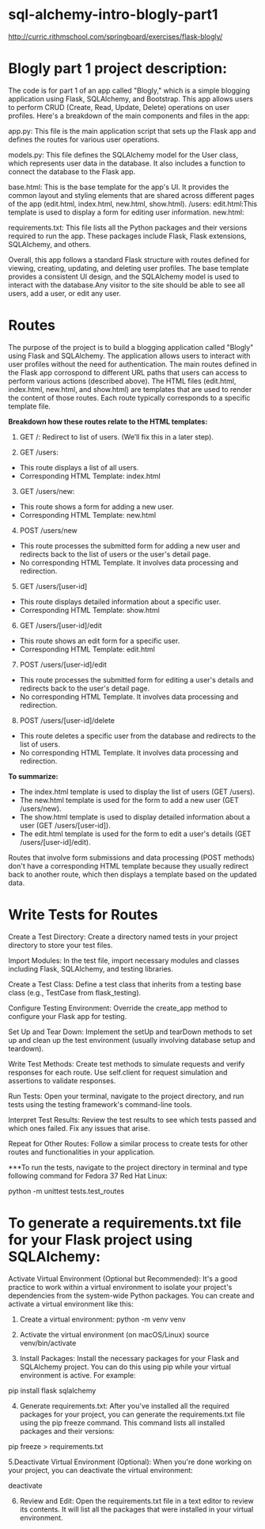 # sql-alchemy-intro-blogly-part1
http://curric.rithmschool.com/springboard/exercises/flask-blogly/

# Blogly part 1 project description:

The code is for part 1 of an app called "Blogly," which is a simple blogging application using Flask, SQLAlchemy, and Bootstrap. This app allows users to perform CRUD (Create, Read, Update, Delete) operations on user profiles. Here's a breakdown of the main components and files in the app:

app.py: This file is the main application script that sets up the Flask app and defines the routes for various user operations.

models.py: This file defines the SQLAlchemy model for the User class, which represents user data in the database. It also includes a function to connect the database to the Flask app.

base.html: This is the base template for the app's UI. It provides the common layout and styling elements that are shared across different pages of the app (edit.html, index.html, new.html, show.html).
  /users:
    edit.html:This template is used to display a form for editing user information.
    new.html: 

requirements.txt: This file lists all the Python packages and their versions required to run the app. These packages include Flask, Flask extensions, SQLAlchemy, and others.

Overall, this app follows a standard Flask structure with routes defined for viewing, creating, updating, and deleting user profiles. The base template provides a consistent UI design, and the SQLAlchemy model is used to interact with the database.Any visitor to the site should be able to see all users, add a user, or edit any user.

# Routes
The purpose of the project is to build a blogging application called "Blogly" using Flask and SQLAlchemy. The application allows users to interact with user profiles without the need for authentication. The main routes defined in the Flask app corrospond to different URL paths that users can access to perform various actions (described above). The HTML files (edit.html, index.html, new.html, and show.html) are templates that are used to render the content of those routes. Each route typically corresponds to a specific template file.

**Breakdown how these routes relate to the HTML templates:**
1. GET /: Redirect to list of users. (We’ll fix this in a later step).
   
2. GET /users:
   
- This route displays a list of all users.
- Corresponding HTML Template: index.html
  
3. GET /users/new: 

- This route shows a form for adding a new user.
- Corresponding HTML Template: new.html
  
4. POST /users/new
   
- This route processes the submitted form for adding a new user and redirects back to the list of users or the user's detail page.
- No corresponding HTML Template. It involves data processing and redirection.
  
5. GET /users/[user-id]

- This route displays detailed information about a specific user.
- Corresponding HTML Template: show.html
  
6. GET /users/[user-id]/edit
 
- This route shows an edit form for a specific user.
- Corresponding HTML Template: edit.html

7. POST /users/[user-id]/edit

- This route processes the submitted form for editing a user's details and redirects back to the user's detail page.
- No corresponding HTML Template. It involves data processing and redirection.
  
8. POST /users/[user-id]/delete

- This route deletes a specific user from the database and redirects to the list of users.
- No corresponding HTML Template. It involves data processing and redirection.

**To summarize:**

- The index.html template is used to display the list of users (GET /users).
- The new.html template is used for the form to add a new user (GET /users/new).
- The show.html template is used to display detailed information about a user (GET /users/[user-id]).
- The edit.html template is used for the form to edit a user's details (GET /users/[user-id]/edit).
  
Routes that involve form submissions and data processing (POST methods) don't have a corresponding HTML template because they usually redirect back to another route, which then displays a template based on the updated data.

# Write Tests for Routes

Create a Test Directory: Create a directory named tests in your project directory to store your test files.

Import Modules: In the test file, import necessary modules and classes including Flask, SQLAlchemy, and testing libraries.

Create a Test Class: Define a test class that inherits from a testing base class (e.g., TestCase from flask_testing).

Configure Testing Environment: Override the create_app method to configure your Flask app for testing.

Set Up and Tear Down: Implement the setUp and tearDown methods to set up and clean up the test environment (usually involving database setup and teardown).

Write Test Methods: Create test methods to simulate requests and verify responses for each route. Use self.client for request simulation and assertions to validate responses.

Run Tests: Open your terminal, navigate to the project directory, and run tests using the testing framework's command-line tools.

Interpret Test Results: Review the test results to see which tests passed and which ones failed. Fix any issues that arise.

Repeat for Other Routes: Follow a similar process to create tests for other routes and functionalities in your application.

***To run the tests, navigate to the project directory in terminal and type following command for Fedora 37 Red Hat Linux:

python -m unittest tests.test_routes


# To generate a requirements.txt file for your Flask project using SQLAlchemy:

Activate Virtual Environment (Optional but Recommended): It's a good practice to work within a virtual environment to isolate your project's dependencies from the system-wide Python packages. You can create and activate a virtual environment like this:

1. Create a virtual environment:
python -m venv venv

2. Activate the virtual environment (on macOS/Linux)
source venv/bin/activate

3. Install Packages: Install the necessary packages for your Flask and SQLAlchemy project. You can do this using pip while your virtual environment is active. For example:

pip install flask sqlalchemy

4. Generate requirements.txt: After you've installed all the required packages for your project, you can generate the requirements.txt file using the pip freeze command. This command lists all installed packages and their versions:

pip freeze > requirements.txt

5.Deactivate Virtual Environment (Optional): When you're done working on your project, you can deactivate the virtual environment:

deactivate

6. Review and Edit: Open the requirements.txt file in a text editor to review its contents. It will list all the packages that were installed in your virtual environment.




